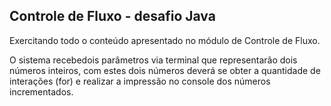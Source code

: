## Controle de Fluxo - desafio Java
Exercitando todo o conteúdo apresentado no módulo de Controle de Fluxo.

O sistema recebedois parâmetros via terminal que representarão dois números inteiros, com estes dois números deverá se obter a quantidade de interações (for) e realizar a impressão no console dos números incrementados.